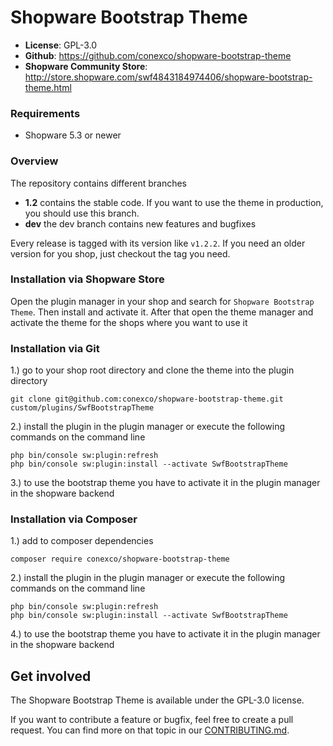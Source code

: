 # Shopware Bootstrap Theme

- **License**: GPL-3.0
- **Github**: <https://github.com/conexco/shopware-bootstrap-theme>
- **Shopware Community Store**: <http://store.shopware.com/swf4843184974406/shopware-bootstrap-theme.html>

### Requirements
- Shopware 5.3 or newer


### Overview

The repository contains different branches

- **1.2** contains the stable code. If you want to use the theme in production, you should use this branch.
- **dev** the dev branch contains new features and bugfixes

Every release is tagged with its version like `v1.2.2`. If you need an older version for you shop, just checkout the tag you need.

### Installation via Shopware Store
Open the plugin manager in your shop and search for `Shopware Bootstrap Theme`.
Then install and activate it.
After that open the theme manager and activate the theme for the shops where you want to use it

### Installation via Git
1.) go to your shop root directory and clone the theme into the plugin directory
```
git clone git@github.com:conexco/shopware-bootstrap-theme.git custom/plugins/SwfBootstrapTheme
```

2.) install the plugin in the plugin manager or execute the following commands on the command line
```
php bin/console sw:plugin:refresh
php bin/console sw:plugin:install --activate SwfBootstrapTheme
```

3.) to use the bootstrap theme you have to activate it in the plugin manager in the shopware backend

### Installation via Composer
1.) add to composer dependencies
```
composer require conexco/shopware-bootstrap-theme
```

2.) install the plugin in the plugin manager or execute the following commands on the command line
```
php bin/console sw:plugin:refresh
php bin/console sw:plugin:install --activate SwfBootstrapTheme
```

4.) to use the bootstrap theme you have to activate it in the plugin manager in the shopware backend

## Get involved
The Shopware Bootstrap Theme is available under the GPL-3.0 license.

If you want to contribute a feature or bugfix, feel free to create a pull request. You can find more on that topic in our [CONTRIBUTING.md](CONTRIBUTING.md).
